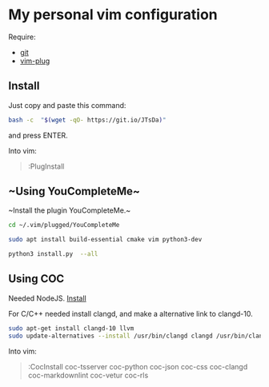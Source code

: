 # My personal vim configuration

Require:
- [git](https://git-scm.com/download/linux)
- [vim-plug](https://github.com/junegunn/vim-plug)

## Install

Just copy and paste this command:

```sh
bash -c  "$(wget -qO- https://git.io/JTsDa)"
```
and press ENTER.

Into vim: 

> :PlugInstall

## ~Using YouCompleteMe~

~Install the plugin YouCompleteMe.~

```sh
cd ~/.vim/plugged/YouCompleteMe

sudo apt install build-essential cmake vim python3-dev

python3 install.py  --all
```

## Using COC

Needed NodeJS. [Install](https://github.com/nvm-sh/nvm)

For C/C++ needed install clangd, and make a alternative link to clangd-10.

```sh
sudo apt-get install clangd-10 llvm
sudo update-alternatives --install /usr/bin/clangd clangd /usr/bin/clangd-10 100
```

Into vim:
> :CocInstall coc-tsserver coc-python coc-json coc-css coc-clangd coc-markdownlint coc-vetur coc-rls

